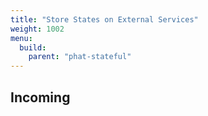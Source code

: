 ```yaml
---
title: "Store States on External Services"
weight: 1002
menu:
  build:
    parent: "phat-stateful"
---
```


## Incoming
